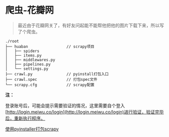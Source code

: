 # 爬虫-花瓣网

> 最近由于花瓣网关了，有好友问起能不能帮他把他的图片下载下来，所以写了个爬虫。

```
./root
├── huaban                 // scrapy项目
│   ├── spiders            
│   ├── items.py           
│   ├── middlewares.py     
│   ├── pipelines.py       
│   └── settings.py        
├── crawl.py               // pyinstall打包入口
├── crawl.spec             // 打包spec文件
└── scrapy.cfg             // scrapy配置
```

**注：**

登录账号后，可能会提示需要验证的情况，这里需要自个登入[http://login.meiwu.co/login](http://login.meiwu.co/login)进行验证，验证完毕后，重新执行程序。


[使用pyinstaller打包scrapy](http://blog.hsuna.com/article.html?id=5c4d53c7e39bc1780deeb49f)